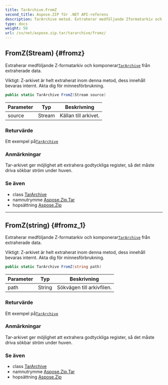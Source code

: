 ```yaml
---
title: TarArchive.FromZ
second_title: Aspose.ZIP för .NET API-referens
description: TarArchive metod. Extraherar medföljande Zformatarkiv och komponerarTarArchive från extraherade data.
type: docs
weight: 50
url: /sv/net/aspose.zip.tar/tararchive/fromz/
---
```

## FromZ(Stream) {#fromz}

Extraherar medföljande Z-formatarkiv och komponerar[`TarArchive`](../) från extraherade data.

Viktigt: Z-arkivet är helt extraherat inom denna metod, dess innehåll bevaras internt. Akta dig för minnesförbrukning.

```csharp
public static TarArchive FromZ(Stream source)
```

| Parameter | Typ | Beskrivning |
| --- | --- | --- |
| source | Stream | Källan till arkivet. |

### Returvärde

Ett exempel på[`TarArchive`](../)

### Anmärkningar

Tar-arkivet ger möjlighet att extrahera godtyckliga register, så det måste driva sökbar ström under huven.

### Se även

* class [TarArchive](../)
* namnutrymme [Aspose.Zip.Tar](../../tararchive/)
* hopsättning [Aspose.Zip](../../../)

---

## FromZ(string) {#fromz_1}

Extraherar medföljande Z-formatarkiv och komponerar[`TarArchive`](../) från extraherade data.

Viktigt: Z-arkivet är helt extraherat inom denna metod, dess innehåll bevaras internt. Akta dig för minnesförbrukning.

```csharp
public static TarArchive FromZ(string path)
```

| Parameter | Typ | Beskrivning |
| --- | --- | --- |
| path | String | Sökvägen till arkivfilen. |

### Returvärde

Ett exempel på[`TarArchive`](../)

### Anmärkningar

Tar-arkivet ger möjlighet att extrahera godtyckliga register, så det måste driva sökbar ström under huven.

### Se även

* class [TarArchive](../)
* namnutrymme [Aspose.Zip.Tar](../../tararchive/)
* hopsättning [Aspose.Zip](../../../)


